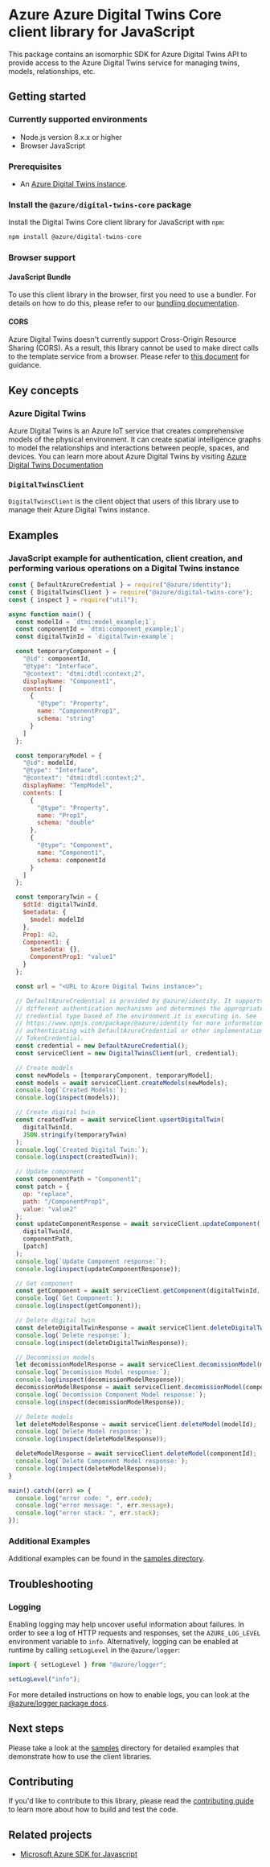 # Azure Azure Digital Twins Core client library for JavaScript

This package contains an isomorphic SDK for Azure Digital Twins API to provide access to the Azure Digital Twins service for managing twins, models, relationships, etc.

## Getting started

### Currently supported environments

- Node.js version 8.x.x or higher
- Browser JavaScript

### Prerequisites

- An [Azure Digital Twins instance](https://docs.microsoft.com/azure/digital-twins/how-to-set-up-instance-portal).

### Install the `@azure/digital-twins-core` package

Install the Digital Twins Core client library for JavaScript with `npm`:

```bash
npm install @azure/digital-twins-core
```

### Browser support

#### JavaScript Bundle

To use this client library in the browser, first you need to use a bundler. For details on how to do this, please refer to our [bundling documentation](https://aka.ms/AzureSDKBundling).

#### CORS

Azure Digital Twins doesn't currently support Cross-Origin Resource Sharing (CORS). As a result, this library cannot be used to make direct calls to the template service from a browser. Please refer to [this document](https://github.com/Azure/azure-sdk-for-js/blob/master/samples/cors/ts/README.md) for guidance.

## Key concepts

### Azure Digital Twins

Azure Digital Twins is an Azure IoT service that creates comprehensive models of the physical environment. It can create spatial intelligence graphs to model the relationships and interactions between people, spaces, and devices.
You can learn more about Azure Digital Twins by visiting [Azure Digital Twins Documentation](https://docs.microsoft.com/azure/digital-twins/)

### `DigitalTwinsClient`

`DigitalTwinsClient` is the client object that users of this library use to manage their Azure Digital Twins instance.

## Examples

### JavaScript example for authentication, client creation, and performing various operations on a Digital Twins instance

```javascript
const { DefaultAzureCredential } = require("@azure/identity");
const { DigitalTwinsClient } = require("@azure/digital-twins-core");
const { inspect } = require("util");

async function main() {
  const modelId = `dtmi:model_example;1`;
  const componentId = `dtmi:component_example;1`;
  const digitalTwinId = `digitalTwin-example`;

  const temporaryComponent = {
    "@id": componentId,
    "@type": "Interface",
    "@context": "dtmi:dtdl:context;2",
    displayName: "Component1",
    contents: [
      {
        "@type": "Property",
        name: "ComponentProp1",
        schema: "string"
      }
    ]
  };

  const temporaryModel = {
    "@id": modelId,
    "@type": "Interface",
    "@context": "dtmi:dtdl:context;2",
    displayName: "TempModel",
    contents: [
      {
        "@type": "Property",
        name: "Prop1",
        schema: "double"
      },
      {
        "@type": "Component",
        name: "Component1",
        schema: componentId
      }
    ]
  };

  const temporaryTwin = {
    $dtId: digitalTwinId,
    $metadata: {
      $model: modelId
    },
    Prop1: 42,
    Component1: {
      $metadata: {},
      ComponentProp1: "value1"
    }
  };

  const url = "<URL to Azure Digital Twins instance>";

  // DefaultAzureCredential is provided by @azure/identity. It supports
  // different authentication mechanisms and determines the appropriate
  // credential type based of the environment it is executing in. See
  // https://www.npmjs.com/package/@azure/identity for more information on
  // authenticating with DefaultAzureCredential or other implementations of
  // TokenCredential.
  const credential = new DefaultAzureCredential();
  const serviceClient = new DigitalTwinsClient(url, credential);

  // Create models
  const newModels = [temporaryComponent, temporaryModel];
  const models = await serviceClient.createModels(newModels);
  console.log(`Created Models:`);
  console.log(inspect(models));

  // Create digital twin
  const createdTwin = await serviceClient.upsertDigitalTwin(
    digitalTwinId,
    JSON.stringify(temporaryTwin)
  );
  console.log(`Created Digital Twin:`);
  console.log(inspect(createdTwin));

  // Update component
  const componentPath = "Component1";
  const patch = {
    op: "replace",
    path: "/ComponentProp1",
    value: "value2"
  };
  const updateComponentResponse = await serviceClient.updateComponent(
    digitalTwinId,
    componentPath,
    [patch]
  );
  console.log(`Update Component response:`);
  console.log(inspect(updateComponentResponse));

  // Get component
  const getComponent = await serviceClient.getComponent(digitalTwinId, componentPath);
  console.log(`Get Component:`);
  console.log(inspect(getComponent));

  // Delete digital twin
  const deleteDigitalTwinResponse = await serviceClient.deleteDigitalTwin(digitalTwinId);
  console.log(`Delete response:`);
  console.log(inspect(deleteDigitalTwinResponse));

  // Decommission models
  let decomissionModelResponse = await serviceClient.decomissionModel(modelId);
  console.log(`Decomission Model response:`);
  console.log(inspect(decomissionModelResponse));
  decomissionModelResponse = await serviceClient.decomissionModel(componentId);
  console.log(`Decomission Component Model response:`);
  console.log(inspect(decomissionModelResponse));

  // Delete models
  let deleteModelResponse = await serviceClient.deleteModel(modelId);
  console.log(`Delete Model response:`);
  console.log(inspect(deleteModelResponse));

  deleteModelResponse = await serviceClient.deleteModel(componentId);
  console.log(`Delete Component Model response:`);
  console.log(inspect(deleteModelResponse));
}

main().catch((err) => {
  console.log("error code: ", err.code);
  console.log("error message: ", err.message);
  console.log("error stack: ", err.stack);
});
```

### Additional Examples

Additional examples can be found in the
[samples directory](https://github.com/Azure/azure-sdk-for-js/tree/master/sdk/digitaltwins/digital-twins-core/samples).

## Troubleshooting

### Logging

Enabling logging may help uncover useful information about failures. In order to see a log of HTTP requests and responses, set the `AZURE_LOG_LEVEL` environment variable to `info`. Alternatively, logging can be enabled at runtime by calling `setLogLevel` in the `@azure/logger`:

```javascript
import { setLogLevel } from "@azure/logger";

setLogLevel("info");
```

For more detailed instructions on how to enable logs, you can look at the [@azure/logger package docs](https://github.com/Azure/azure-sdk-for-js/tree/master/sdk/core/logger).

## Next steps

Please take a look at the [samples](https://github.com/Azure/azure-sdk-for-js/tree/master/sdk/digitaltwins/digital-twins-core/samples) directory for detailed examples that demonstrate how to use the client libraries.

## Contributing

If you'd like to contribute to this library, please read the [contributing guide](https://github.com/Azure/azure-sdk-for-js/blob/master/CONTRIBUTING.md) to learn more about how to build and test the code.

## Related projects

- [Microsoft Azure SDK for Javascript](https://github.com/Azure/azure-sdk-for-js)
